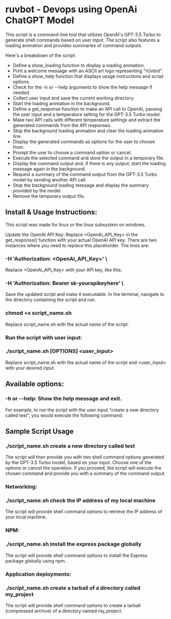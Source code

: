 # ruvbot - Devops using OpenAi ChatGPT Model
This script is a command-line tool that utilizes OpenAI's GPT-3.5 Turbo to generate shell commands based on user input. The script also features a loading animation and provides summaries of command outputs.

Here's a breakdown of the script:

* Define a show_loading function to display a loading animation.
* Print a welcome message with an ASCII art logo representing "rUvbot".
* Define a show_help function that displays usage instructions and script options.
* Check for the -h or --help arguments to show the help message if needed.
* Collect user input and save the current working directory.
* Start the loading animation in the background.
* Define a get_response function to make an API call to OpenAI, passing the user input and a temperature setting for the GPT-3.5 Turbo model.
* Make two API calls with different temperature settings and extract the generated commands from the API responses.
* Stop the background loading animation and clear the loading animation line.
* Display the generated commands as options for the user to choose from.
* Prompt the user to choose a command option or cancel.
* Execute the selected command and store the output in a temporary file.
* Display the command output and, if there is any output, start the loading message again in the background.
* Request a summary of the command output from the GPT-3.5 Turbo model by sending another API call.
* Stop the background loading message and display the summary provided by the model.
* Remove the temporary output file.

## Install & Usage Instructions:

This script was made for linux or the linux subsystem on windows.

Update the OpenAI API Key: Replace <OpenAi_API_Key> in the get_response() function with your actual OpenAI API key. There are two instances where you need to replace this placeholder. The lines are:

### -H 'Authorization: <OpenAi_API_Key>' \  
Replace <OpenAi_API_Key> with your API key, like this:

### -H 'Authorization: Bearer sk-yourapikeyhere' \  
Save the updated script and make it executable. In the terminal, navigate to the directory containing the script and run:

### chmod +x script_name.sh  
Replace script_name.sh with the actual name of the script.

### Run the script with user input:

### ./script_name.sh [OPTIONS] <user_input>  
Replace script_name.sh with the actual name of the script and <user_input> with your desired input.

## Available options:

### -h or --help: Show the help message and exit.  
For example, to run the script with the user input "create a new directory called test", you would execute the following command:

## Sample Script Usage
###  ./script_name.sh create a new directory called test

The script will then provide you with two shell command options generated by the GPT-3.5 Turbo model, based on your input. Choose one of the options or cancel the 
operation. If you proceed, the script will execute the chosen command and provide you with a summary of the command output.

### Networking:
### ./script_name.sh check the IP address of my local machine

The script will provide shell command options to retrieve the IP address of your local machine.

### NPM:
### ./script_name.sh install the express package globally

The script will provide shell command options to install the Express package globally using npm.

### Application deployments:
### ./script_name.sh create a tarball of a directory called my_project

The script will provide shell command options to create a tarball (compressed archive) of a directory named my_project.
